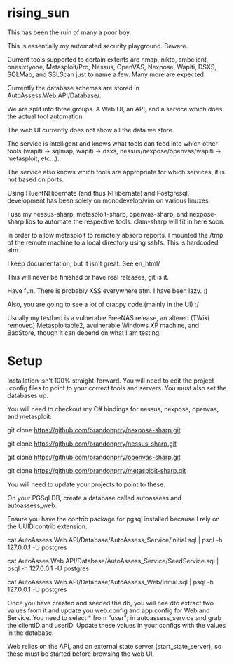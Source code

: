 rising_sun
==========

This has been the ruin of many a poor boy.




This is essentially my automated security playground. Beware.


Current tools supported to certain extents are nmap, nikto, smbclient,
onesixtyone, Metasploit/Pro, Nessus, OpenVAS, Nexpose, Wapiti, DSXS,
SQLMap, and SSLScan just to name a few. Many more are expected.


Currently the database schemas are stored in
AutoAssess.Web.API/Database/.


We are split into three groups. A Web UI, an API, and a service which
does the actual tool automation.


The web UI currently does not show all the data we store.


The service is intelligent and knows what tools can feed into which
other tools (wapiti -> sqlmap, wapiti -> dsxs,
nessus/nexpose/openvas/wapiti -> metasploit, etc...).


The service also knows which tools are appropriate for which services,
it is not based on ports.

Using FluentNHibernate (and thus NHibernate) and Postgresql, development has been solely on monodevelop/vim on various linuxes.


I use my nessus-sharp, metasploit-sharp, openvas-sharp, and
nexpose-sharp libs to automate the respective tools. clam-sharp will fit in here soon.


In order to allow metasploit to remotely absorb reports, I mounted the
/tmp of the remote machine to a local directory using sshfs. This is 
hardcoded atm.


I keep documentation, but it isn't great. See en_html/


This will never be finished or have real releases, git is it.


Have fun. There is probably XSS everywhere atm. I have been lazy. :)


Also, you are going to see a lot of crappy code (mainly in the UI) :/

Usually my testbed is a vulnerable FreeNAS release, an altered (TWiki
removed) Metasploitable2, avulnerable Windows XP machine, and BadStore, 
though it can depend on what I am testing.


Setup
=====


Installation isn't 100% straight-forward. You will need to edit the
project .config files to point to your correct tools and servers. You
must also set the databases up.

You will need to checkout my C# bindings for nessus, nexpose, openvas,
and metasploit:


  git clone https://github.com/brandonprry/nexpose-sharp.git

  git clone https://github.com/brandonprry/nessus-sharp.git

  git clone https://github.com/brandonprry/openvas-sharp.git

  git clone https://github.com/brandonprry/metasploit-sharp.git


You will need to update your projects to point to these.


On your PGSql DB, create a database called autoassess and
autoassess_web.


Ensure you have the contrib package for pgsql installed because I rely
on the UUID contrib extension.


cat AutoAssess.Web.API/Database/AutoAssess_Service/Initial.sql | psql -h
127.0.0.1 -U postgres

cat AutoAsses.Web.API/Database/AutoAssess_Service/SeedService.sql | psql
-h 127.0.0.1 -U postgres

cat AutoAssess.Web.API/Database/AutoAssess_Web/Initial.sql | psql -h
127.0.0.1 -U postgres


Once you have created and seeded the db, you will nee dto extract two
values from it and update you web.config and app.config for Web and
Service. You need to select * from "user"; in autoassess_service and
grab the clientID and userID. Update these values in your configs with
the values in the database.

Web relies on the API, and an external state server
(start_state_server), so these must be started before browsing the web
UI.


